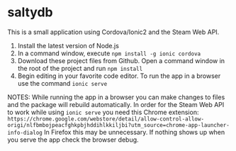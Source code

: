 # saltydb
This is a small application using Cordova/Ionic2 and the Steam Web API.

1. Install the latest version of Node.js
2. In a command window, execute `npm install -g ionic cordova`
3. Download these project files from Github. Open a command window in the root of the project and run `npm install`
4. Begin editing in your favorite code editor. To run the app in a browser use the command `ionic serve`

NOTES:
While running the app in a browser you can make changes to files and the package will rebuild automatically.
In order for the Steam Web API to work while using `ionic serve` you need this Chrome extension:
  `https://chrome.google.com/webstore/detail/allow-control-allow-origi/nlfbmbojpeacfghkpbjhddihlkkiljbi?utm_source=chrome-app-launcher-info-dialog`
  In Firefox this may be unnecessary. If nothing shows up when you serve the app check the browser debug.
